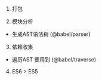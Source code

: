 1. 打包

2. 模块分析
  - 生成AST语法树 (@babel/parser)

3. 依赖收集
  - 遍历AST 要用到 (@babel/traverse)
  
4. ES6 > ES5